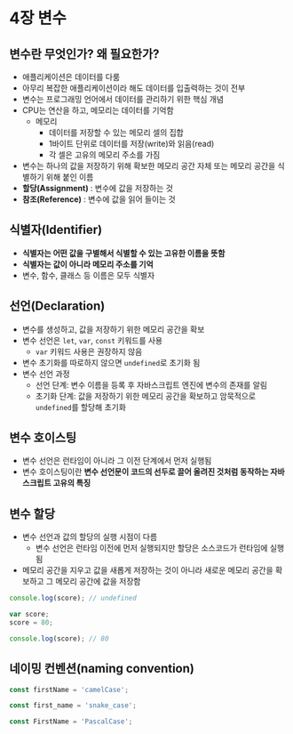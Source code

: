 # 4장 변수

## 변수란 무엇인가? 왜 필요한가?
- 애플리케이션은 데이터를 다룸
- 아무리 복잡한 애플리케이션이라 해도 데이터를 입출력하는 것이 전부
- 변수는 프로그래밍 언어에서 데이터를 관리하기 위한 핵심 개념
- CPU는 연산을 하고, 메모리는 데이터를 기억함
  - 메모리
    - 데이터를 저장할 수 있는 메모리 셀의 집합
    - 1바이트 단위로 데이터를 저장(write)와 읽음(read)
    - 각 셀은 고유의 메모리 주소를 가짐
- 변수는 하나의 값을 저장하기 위해 확보한 메모리 공간 자체 또는 메모리 공간을 식별하기 위해 붙인 이름
- **할당(Assignment)** : 변수에 값을 저장하는 것
- **참조(Reference)** : 변수에 값을 읽어 들이는 것

## 식별자(Identifier)
- **식별자는 어떤 값을 구별해서 식별할 수 있는 고유한 이름을 뜻함**
- **식별자는 값이 아니라 메모리 주소를 기억**
- 변수, 함수, 클래스 등 이름은 모두  식별자

## 선언(Declaration)
- 변수를 생성하고, 값을 저장하기 위한 메모리 공간을 확보
- 변수 선언은 `let`, `var`, `const` 키워드를 사용
  - `var` 키워드 사용은 권장하지 않음
- 변수 초기화를 따로하지 않으면 `undefined`로 초기화 됨
- 변수 선언 과정
  - 선언 단계: 변수 이름을 등록 후 자바스크립트 엔진에 변수의 존재를 알림
  - 초기화 단계: 값을 저장하기 위한 메모리 공간을 확보하고 암묵적으로 `undefined`를 할당해 초기화

## 변수 호이스팅
- 변수 선언은 런타임이 아니라 그 이전 단계에서 먼저 실행됨
- 변수 호이스팅이란 **변수 선언문이 코드의 선두로 끌어 올려진 것처럼 동작하는 자바스크립트 고유의 특징**

## 변수 할당
- 변수 선언과 값의 할당의 실행 시점이 다름
  - 변수 선언은 런타임 이전에 먼저 실행되지만 할당은 소스코드가 런타임에 실행됨
- 메모리 공간을 지우고 값을 새롭게 저장하는 것이 아니라 새로운 메모리 공간을 확보하고 그 메모리 공간에 값을 저장함

```javascript
console.log(score); // undefined

var score;
score = 80;

console.log(score); // 80
``` 

## 네이밍 컨벤션(naming convention)
```javascript
const firstName = 'camelCase';  

const first_name = 'snake_case';

const FirstName = 'PascalCase';
```